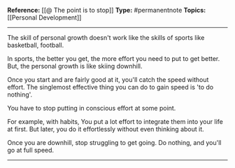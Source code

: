 
**Reference:** [[@ The point is to stop]]
**Type:** #permanentnote 
**Topics:** [[Personal Development]]

----
The skill of personal growth doesn't work like the skills of sports like basketball, football.

In sports, the better you get, the more effort you need to put to get better. But, the personal growth is like skiing downhill. 

Once you start and are fairly good at it,  you'll catch the speed without effort. The singlemost effective thing you can do to gain speed is 'to do nothing'.

You have to stop putting in conscious effort at some point. 

For example, with habits, You put a lot effort to integrate them into your life at first.  But later, you do it effortlessly without even thinking about it.

Once you are downhill, stop struggling to get going. Do nothing, and you'll go at full speed.

----

